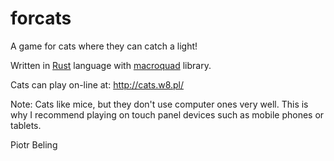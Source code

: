 # forcats
A game for cats where they can catch a light!

Written in [Rust](https://www.rust-lang.org/) language with [macroquad](https://macroquad.rs/) library.

Cats can play on-line at: http://cats.w8.pl/

Note: Cats like mice, but they don't use computer ones very well.
This is why I recommend playing on touch panel devices such as mobile phones or tablets.

Piotr Beling
